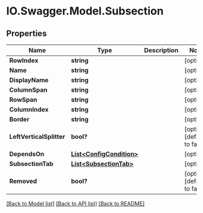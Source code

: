 # IO.Swagger.Model.Subsection
## Properties

Name | Type | Description | Notes
------------ | ------------- | ------------- | -------------
**RowIndex** | **string** |  | [optional] 
**Name** | **string** |  | [optional] 
**DisplayName** | **string** |  | [optional] 
**ColumnSpan** | **string** |  | [optional] 
**RowSpan** | **string** |  | [optional] 
**ColumnIndex** | **string** |  | [optional] 
**Border** | **string** |  | [optional] 
**LeftVerticalSplitter** | **bool?** |  | [optional] [default to false]
**DependsOn** | [**List&lt;ConfigCondition&gt;**](ConfigCondition.md) |  | [optional] 
**SubsectionTab** | [**List&lt;SubsectionTab&gt;**](SubsectionTab.md) |  | [optional] 
**Removed** | **bool?** |  | [optional] [default to false]

[[Back to Model list]](../README.md#documentation-for-models) [[Back to API list]](../README.md#documentation-for-api-endpoints) [[Back to README]](../README.md)

